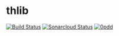 # thlib
[![Build Status](https://api.travis-ci.org/thoriumlang/thlib.svg?branch=master)](https://travis-ci.org/thoriumlang/thlib)
[![Sonarcloud Status](https://sonarcloud.io/api/project_badges/measure?project=org.thoriumlang%3Athlib&metric=alert_status)](https://sonarcloud.io/dashboard?id=org.thoriumlang%3Athlib)
[![0pdd](http://www.0pdd.com/svg?name=thoriumlang/thlib)](http://www.0pdd.com/p?name=thoriumlang/thlib)